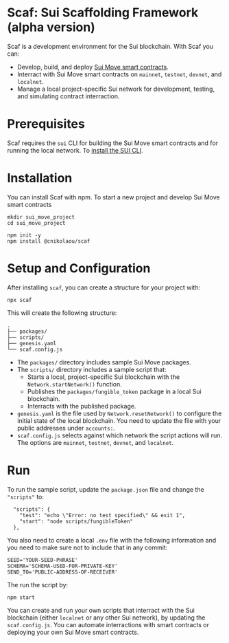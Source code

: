 # Scaf: Sui Scaffolding Framework (alpha version)

Scaf is a development environment for the Sui blockchain. With Scaf you can:
- Develop, build, and deploy [Sui Move smart contracts](https://docs.sui.io/build/move).
- Interract with Sui Move smart contracts on `mainnet`, `testnet`, `devnet`,
    and `localnet`.
- Manage a local project-specific Sui network for development, testing, and
    simulating contract interraction.

# Prerequisites

Scaf requires the `sui` CLI for building the Sui Move smart contracts and for
running the local network. To [install the SUI CLI](https://docs.sui.io/build/install).

# Installation

You can install Scaf with npm. To start a new project and develop Sui Move smart
contracts

```
mkdir sui_move_project
cd sui_move_project

npm init -y
npm install @cnikolaou/scaf
```

# Setup and Configuration

After installing `scaf`, you can create a structure for your project with:

```
npx scaf
```

This will create the following structure:

```
.
├── packages/
├── scripts/
├── genesis.yaml
└── scaf.config.js
```

- The `packages/` directory includes sample Sui Move packages.
- The `scripts/` directory includes a sample script that:
    - Starts a local, project-specific Sui blockchain with the `Network.startNetwork()` function.
    - Publishes the `packages/fungible_token` package in a local Sui blockchain.
    - Interracts with the published package.
- `genesis.yaml` is the file used by `Network.resetNetwork()` to configure the initial state
of the local blockchain. You need to update the file with your public addresses under `accounts:`.
- `scaf.config.js` selects against which network the script actions will run. The options are
`mainnet`, `testnet`, `devnet`, and `localnet`.

# Run

To run the sample script, update the `package.json` file and change the
`"scripts"` to:

```
  "scripts": {
    "test": "echo \"Error: no test specified\" && exit 1",
    "start": "node scripts/fungibleToken"
  },
```

You also need to create a local `.env` file with the following information
and you need to make sure not to include that in any commit:

```
SEED='YOUR-SEED-PHRASE'
SCHEMA='SCHEMA-USED-FOR-PRIVATE-KEY'
SEND_TO='PUBLIC-ADDRESS-OF-RECEIVER'
```

The run the script by:

```
npm start
```

You can create and run your own scripts that interract with the Sui blockchain (either
`localnet` or any other Sui network), by updating the `scaf.config.js`. You can automate
interractions with smart contracts or deploying your own Sui Move smart contracts.